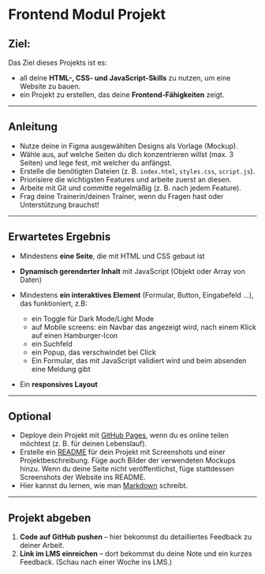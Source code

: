 # Frontend Modul Projekt

## Ziel: 

Das Ziel dieses Projekts ist es:  
- all deine **HTML-, CSS- und JavaScript-Skills** zu nutzen, um eine Website zu bauen.  
- ein Projekt zu erstellen, das deine **Frontend-Fähigkeiten** zeigt.  

---

## Anleitung

- Nutze deine in Figma ausgewählten Designs als Vorlage (Mockup).  
- Wähle aus, auf welche Seiten du dich konzentrieren willst (max. 3 Seiten) und lege fest, mit welcher du anfängst.  
- Erstelle die benötigten Dateien (z. B. `index.html`, `styles.css`, `script.js`).  
- Priorisiere die wichtigsten Features und arbeite zuerst an diesen.  
- Arbeite mit Git und committe regelmäßig (z. B. nach jedem Feature).  
- Frag deine Trainerin/deinen Trainer, wenn du Fragen hast oder Unterstützung brauchst!  

---

## Erwartetes Ergebnis

- Mindestens **eine Seite**, die mit HTML und CSS gebaut ist  
- **Dynamisch gerenderter Inhalt** mit JavaScript (Objekt oder Array von Daten)  
- Mindestens **ein interaktives Element** (Formular, Button, Eingabefeld …), das funktioniert, z.B:
  
  - ein Toggle für Dark Mode/Light Mode
  - auf Mobile screens: ein Navbar das angezeigt wird, nach einem Klick auf einen Hamburger-Icon
  - ein Suchfeld
  - ein Popup, das verschwindet bei Click
  - Ein Formular, das mit JavaScript validiert wird und beim absenden eine Meldung gibt
    
- Ein **responsives Layout** 

---

## Optional

- Deploye dein Projekt mit [GitHub Pages](https://pages.github.com/), wenn du es online teilen möchtest (z. B. für deinen Lebenslauf).  
- Erstelle ein [README](https://www.freecodecamp.org/news/how-to-write-a-good-readme-file/) für dein Projekt mit Screenshots und einer Projektbeschreibung. Füge auch Bilder der verwendeten Mockups hinzu. Wenn du deine Seite nicht veröffentlichst, füge stattdessen Screenshots der Website ins README.  
- Hier kannst du lernen, wie man [Markdown](https://www.markdownguide.org/cheat-sheet/) schreibt.  

---

## Projekt abgeben

1. **Code auf GitHub pushen** – hier bekommst du detailliertes Feedback zu deiner Arbeit.  
2. **Link im LMS einreichen** – dort bekommst du deine Note und ein kurzes Feedback. (Schau nach einer Woche ins LMS.)  
